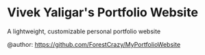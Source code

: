# Vivek Yaligar's Portfolio Website
A lightweight, customizable personal portfolio website

@author: https://github.com/ForestCrazy/MyPortfolioWebsite

